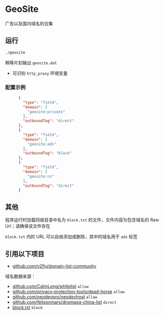 # GeoSite

广告以及国内域名的合集

## 运行

```bash
./geosite
```

稍等片刻输出 `geosite.dat`

* 可识别 `http_proxy` 环境变量

### 配置示例

```json
      {
        "type": "field",
        "domain": [
          "geosite:private"
        ],
        "outboundTag": "direct"
      },
      {
        "type": "field",
        "domain": [
          "geosite:ads"
        ],
        "outboundTag": "block"
      },
      {
        "type": "field",
        "domain": [
          "geosite:cn"
        ],
        "outboundTag": "direct"
      }
```

## 其他

程序运行时加载同级目录中名为 `block.txt` 的文件，文件内容为包含域名的 Raw Url；请确保该文件存在

`block.txt` 内的 URL 可以自由添加或删除，其中的域名用于 `ads` 标签

## 引用以下项目

* [github.com/v2fly/domain-list-community](https://github.com/v2fly/domain-list-community)

域名数据来源：

* [github.com/CalmLong/whitelist](https://github.com/CalmLong/whitelist) `allow`
* [github.com/privacy-protection-tools/dead-horse](https://github.com/privacy-protection-tools/dead-horse) `allow`
* [github.com/neodevpro/neodevhost](https://github.com/neodevpro/neodevhost) `allow`
* [github.com/felixonmars/dnsmasq-china-list](https://github.com/felixonmars/dnsmasq-china-list) `direct`
* [block.txt](block.txt) `block`

